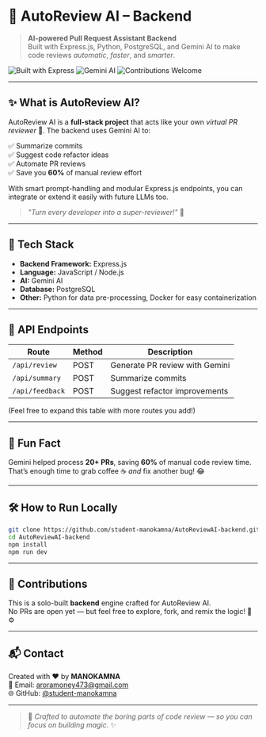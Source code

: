 # 🤖 AutoReview AI – Backend

> **AI-powered Pull Request Assistant Backend**  
> Built with Express.js, Python, PostgreSQL, and Gemini AI to make code reviews *automatic*, *faster*, and *smarter*.  

![Built with Express](https://img.shields.io/badge/Express.js-Backend-green?style=flat-square)
![Gemini AI](https://img.shields.io/badge/Gemini-AI-blueviolet?style=flat-square)
![Contributions Welcome](https://img.shields.io/badge/contributions-welcome-brightgreen?style=flat-square)

---

## ✨ What is AutoReview AI?

AutoReview AI is a **full-stack project** that acts like your own *virtual PR reviewer* 🤝. The backend uses Gemini AI to:  

✅ Summarize commits  
✅ Suggest code refactor ideas  
✅ Automate PR reviews  
✅ Save you **60%** of manual review effort  

With smart prompt-handling and modular Express.js endpoints, you can integrate or extend it easily with future LLMs too.  

> _"Turn every developer into a super-reviewer!"_ 🚀

---

## 🧩 Tech Stack

- **Backend Framework:** Express.js  
- **Language:** JavaScript / Node.js  
- **AI:** Gemini AI  
- **Database:** PostgreSQL  
- **Other:** Python for data pre-processing, Docker for easy containerization

---

## 🔌 API Endpoints

| Route | Method | Description |
|-------|--------|-------------|
| `/api/review` | POST | Generate PR review with Gemini |
| `/api/summary` | POST | Summarize commits |
| `/api/feedback` | POST | Suggest refactor improvements |

(Feel free to expand this table with more routes you add!)

---

## 🌟 Fun Fact

Gemini helped process **20+ PRs**, saving **60%** of manual code review time.  
That’s enough time to grab coffee ☕ *and* fix another bug! 😂

---

## 🛠️ How to Run Locally

```bash
git clone https://github.com/student-manokamna/AutoReviewAI-backend.git
cd AutoReviewAI-backend
npm install
npm run dev
```

---

## 🤝 Contributions

This is a solo-built **backend** engine crafted for AutoReview AI.  
No PRs are open yet — but feel free to explore, fork, and remix the logic! 🧪⚙️

---

## 📬 Contact

Created with ❤️ by **MANOKAMNA**  
📧 Email: aroramoney473@gmail.com  
🌐 GitHub: [@student-manokamna](https://github.com/student-manokamna)

---

> 🧠 *Crafted to automate the boring parts of code review — so you can focus on building magic.* ✨
